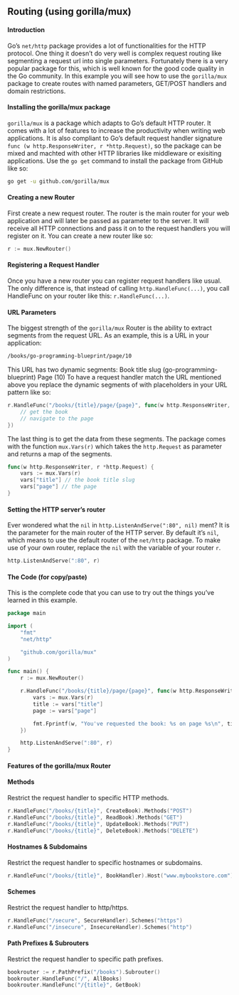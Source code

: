 ## Routing (using gorilla/mux)

#### Introduction
Go’s `net/http` package provides a lot of functionalities for the HTTP protocol. One thing it doesn’t do very well is complex request routing like segmenting a request url into single parameters. Fortunately there is a very popular package for this, which is well known for the good code quality in the Go community. In this example you will see how to use the `gorilla/mux` package to create routes with named parameters, GET/POST handlers and domain restrictions.

#### Installing the gorilla/mux package
`gorilla/mux` is a package which adapts to Go’s default HTTP router. It comes with a lot of features to increase the productivity when writing web applications. It is also compliant to Go’s default request handler signature `func (w http.ResponseWriter, r *http.Request)`, so the package can be mixed and machted with other HTTP libraries like middleware or exisiting applications. Use the `go get` command to install the package from GitHub like so:

``` bash
go get -u github.com/gorilla/mux
```

#### Creating a new Router
First create a new request router. The router is the main router for your web application and will later be passed as parameter to the server. It will receive all HTTP connections and pass it on to the request handlers you will register on it. You can create a new router like so:

``` go
r := mux.NewRouter()
```

#### Registering a Request Handler
Once you have a new router you can register request handlers like usual. The only difference is, that instead of calling `http.HandleFunc(...)`, you call HandleFunc on your router like this: `r.HandleFunc(...)`.

#### URL Parameters
The biggest strength of the `gorilla/mux` Router is the ability to extract segments from the request URL. As an example, this is a URL in your application:

```bash
/books/go-programming-blueprint/page/10
```

This URL has two dynamic segments:
Book title slug (go-programming-blueprint)
Page (10)
To have a request handler match the URL mentioned above you replace the dynamic segments of with placeholders in your URL pattern like so:

```go
r.HandleFunc("/books/{title}/page/{page}", func(w http.ResponseWriter, r *http.Request) {
    // get the book
    // navigate to the page
})
```
The last thing is to get the data from these segments. The package comes with the function `mux.Vars(r)` which takes the `http.Request` as parameter and returns a map of the segments.

```go
func(w http.ResponseWriter, r *http.Request) {
    vars := mux.Vars(r)
    vars["title"] // the book title slug
    vars["page"] // the page
}
```

#### Setting the HTTP server’s router
Ever wondered what the `nil` in `http.ListenAndServe(":80", nil)` ment? It is the parameter for the main router of the HTTP server. By default it’s `nil`, which means to use the default router of the `net/http` package. To make use of your own router, replace the `nil` with the variable of your router `r`.

```go
http.ListenAndServe(":80", r)
```
#### The Code (for copy/paste)
This is the complete code that you can use to try out the things you’ve learned in this example.

``` go
package main

import (
    "fmt"
    "net/http"

    "github.com/gorilla/mux"
)

func main() {
    r := mux.NewRouter()

    r.HandleFunc("/books/{title}/page/{page}", func(w http.ResponseWriter, r *http.Request) {
        vars := mux.Vars(r)
        title := vars["title"]
        page := vars["page"]

        fmt.Fprintf(w, "You've requested the book: %s on page %s\n", title, page)
    })

    http.ListenAndServe(":80", r)
}
```

#### Features of the gorilla/mux Router
#### Methods
Restrict the request handler to specific HTTP methods.

``` go
r.HandleFunc("/books/{title}", CreateBook).Methods("POST")
r.HandleFunc("/books/{title}", ReadBook).Methods("GET")
r.HandleFunc("/books/{title}", UpdateBook).Methods("PUT")
r.HandleFunc("/books/{title}", DeleteBook).Methods("DELETE")
```

#### Hostnames & Subdomains
Restrict the request handler to specific hostnames or subdomains.

``` go
r.HandleFunc("/books/{title}", BookHandler).Host("www.mybookstore.com")
```

#### Schemes
Restrict the request handler to http/https.

```go
r.HandleFunc("/secure", SecureHandler).Schemes("https")
r.HandleFunc("/insecure", InsecureHandler).Schemes("http")
```
#### Path Prefixes & Subrouters
Restrict the request handler to specific path prefixes.

``` go
bookrouter := r.PathPrefix("/books").Subrouter()
bookrouter.HandleFunc("/", AllBooks)
bookrouter.HandleFunc("/{title}", GetBook)
```